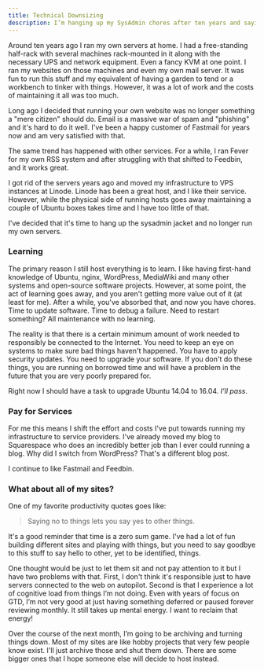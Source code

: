 ```yaml
---
title: Technical Downsizing
description: I’m hanging up my SysAdmin chores after ten years and saying goodbye to some projects.
---
```


Around ten years ago I ran my own servers at home. I had a free-standing half-rack with several machines rack-mounted in it along with the necessary UPS and network equipment. Even a fancy KVM at one point. I ran my websites on those machines and even my own mail server. It was fun to run this stuff and my equivalent of having a garden to tend or a workbench to tinker with things. However, it was a lot of work and the costs of maintaining it all was too much.

Long ago I decided that running your own website was no longer something a "mere citizen" should do. Email is a massive war of spam and "phishing" and it's hard to do it well. I've been a happy customer of Fastmail for years now and am very satisfied with that.

The same trend has happened with other services. For a while, I ran Fever for my own RSS system and after struggling with that shifted to Feedbin, and it works great.

I got rid of the servers years ago and moved my infrastructure to VPS instances at Linode. Linode has been a great host, and I like their service. However, while the physical side of running hosts goes away maintaining a couple of Ubuntu boxes takes time and I have too little of that.

I've decided that it's time to hang up the sysadmin jacket and no longer run my own servers.

### Learning

The primary reason I still host everything is to learn. I like having first-hand knowledge of Ubuntu, nginx, WordPress, MediaWiki and many other systems and open-source software projects. However, at some point, the act of learning goes away, and you aren't getting more value out of it (at least for me). After a while, you've absorbed that, and now you have chores. Time to update software. Time to debug a failure. Need to restart something? All maintenance with no learning.

The reality is that there is a certain minimum amount of work needed to responsibly be connected to the Internet. You need to keep an eye on systems to make sure bad things haven't happened. You have to apply security updates. You need to upgrade your software. If you don't do these things, you are running on borrowed time and will have a problem in the future that you are very poorly prepared for.

Right now I should have a task to upgrade Ubuntu 14.04 to 16.04. *I’ll pass*.

### Pay for Services

For me this means I shift the effort and costs I've put towards running my infrastructure to service providers. I've already moved my blog to Squarespace who does an incredibly better job than I ever could running a blog. Why did I switch from WordPress? That's a different blog post.

I continue to like Fastmail and Feedbin.

### What about all of my sites?

One of my favorite productivity quotes goes like:

> Saying no to things lets you say yes to other things.

It's a good reminder that time is a zero sum game. I've had a lot of fun building different sites and playing with things, but you need to say goodbye to this stuff to say hello to other, yet to be identified, things.

One thought would be just to let them sit and not pay attention to it but I have two problems with that. First, I don't think it's responsible just to have servers connected to the web on autopilot. Second is that I experience a lot of cognitive load from things I’m not doing. Even with years of focus on GTD, I’m not very good at just having something deferred or paused forever reviewing monthly. It still takes up mental energy. I want to reclaim that energy!

Over the course of the next month, I’m going to be archiving and turning things down. Most of my sites are like hobby projects that very few people know exist. I'll just archive those and shut them down. There are some bigger ones that I hope someone else will decide to host instead.